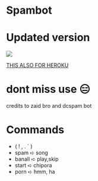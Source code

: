 # Spambot
# Updated version

<img src="https://readme-typing-svg.herokuapp.com?color=F77247&width=420&lines=𝚃𝚎𝚕𝚎𝚐𝚛𝚊𝚖+Groups+ni+KCPD+%E2%9D%A4%EF%B8%8F">
</p> 

 [THIS ALSO FOR HEROKU](https://heroku.com/deploy?template=https://github.com/TeluguCodersMusic/Spambot) 


# dont miss use 😑 
credits to zaid bro and dcspam bot


# Commands
- ( ! , . ` )
- spam ➪ song
- banall ➪ play,skip
- start ➪ chipora
- porn ➪ hmm, ha
